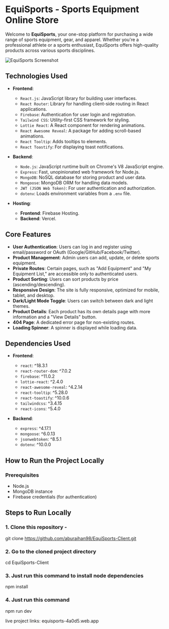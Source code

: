 # **EquiSports - Sports Equipment Online Store**

Welcome to **EquiSports**, your one-stop platform for purchasing a wide range of sports equipment, gear, and apparel. Whether you're a professional athlete or a sports enthusiast, EquiSports offers high-quality products across various sports disciplines.

![EquiSports Screenshot](https://i.postimg.cc/PJ0VmCdt/Screenshot-54.png)

## **Technologies Used**
- **Frontend**:
  - `React.js`: JavaScript library for building user interfaces.
  - `React Router`: Library for handling client-side routing in React applications.
  - `Firebase`: Authentication for user login and registration.
  - `Tailwind CSS`: Utility-first CSS framework for styling.
  - `Lottie React`: A React component for rendering animations.
  - `React Awesome Reveal`: A package for adding scroll-based animations.
  - `React Tooltip`: Adds tooltips to elements.
  - `React Toastify`: For displaying toast notifications.
  
- **Backend**:
  - `Node.js`: JavaScript runtime built on Chrome's V8 JavaScript engine.
  - `Express`: Fast, unopinionated web framework for Node.js.
  - `MongoDB`: NoSQL database for storing product and user data.
  - `Mongoose`: MongoDB ORM for handling data models.
  - `JWT (JSON Web Token)`: For user authentication and authorization.
  - `dotenv`: Loads environment variables from a `.env` file.

- **Hosting**:
  - **Frontend**: Firebase Hosting.
  - **Backend**: Vercel.

## **Core Features**
- **User Authentication**: Users can log in and register using email/password or OAuth (Google/GitHub/Facebook/Twitter).
- **Product Management**: Admin users can add, update, or delete sports equipment.
- **Private Routes**: Certain pages, such as "Add Equipment" and "My Equipment List," are accessible only to authenticated users.
- **Product Sorting**: Users can sort products by price (ascending/descending).
- **Responsive Design**: The site is fully responsive, optimized for mobile, tablet, and desktop.
- **Dark/Light Mode Toggle**: Users can switch between dark and light themes.
- **Product Details**: Each product has its own details page with more information and a "View Details" button.
- **404 Page**: A dedicated error page for non-existing routes.
- **Loading Spinner**: A spinner is displayed while loading data.

## **Dependencies Used**
- **Frontend**:
  - `react`: ^18.3.1
  - `react-router-dom`: ^7.0.2
  - `firebase`: ^11.0.2
  - `lottie-react`: ^2.4.0
  - `react-awesome-reveal`: ^4.2.14
  - `react-tooltip`: ^5.28.0
  - `react-toastify`: ^10.0.6
  - `tailwindcss`: ^3.4.15
  - `react-icons`: ^5.4.0

- **Backend**:
  - `express`: ^4.17.1
  - `mongoose`: ^6.0.13
  - `jsonwebtoken`: ^8.5.1
  - `dotenv`: ^10.0.0

## **How to Run the Project Locally**

### Prerequisites
- Node.js
- MongoDB instance
- Firebase credentials (for authentication)

## Steps to Run Locally

### 1. Clone this repository -
git clone https://github.com/aburaihan98/EquiSports-Client.git

### 2. Go to the cloned project directory
cd EquiSports-Client

### 3. Just run this command to install node dependencies
npm install

### 4. Just run this command
npm run dev

live project links:
equisports-4a0d5.web.app
